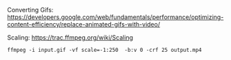 Converting Gifs: https://developers.google.com/web/fundamentals/performance/optimizing-content-efficiency/replace-animated-gifs-with-video/

Scaling: https://trac.ffmpeg.org/wiki/Scaling

`ffmpeg -i input.gif -vf scale=-1:250  -b:v 0 -crf 25 output.mp4`
